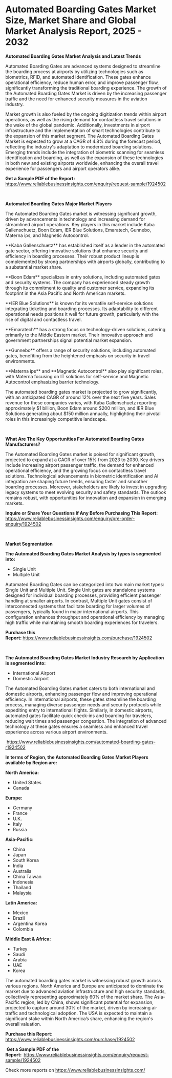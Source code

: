 <p><h1>Automated Boarding Gates Market Size, Market Share and Global Market Analysis Report, 2025 - 2032</h1></p><p><strong>Automated Boarding Gates Market Analysis and Latest Trends</strong></p>
<p><p>Automated Boarding Gates are advanced systems designed to streamline the boarding process at airports by utilizing technologies such as biometrics, RFID, and automated identification. These gates enhance operational efficiency, reduce human error, and improve passenger flow, significantly transforming the traditional boarding experience. The growth of the Automated Boarding Gates Market is driven by the increasing passenger traffic and the need for enhanced security measures in the aviation industry.</p><p>Market growth is also fueled by the ongoing digitization trends within airport operations, as well as the rising demand for contactless travel solutions in the wake of the global pandemic. Additionally, investments in airport infrastructure and the implementation of smart technologies contribute to the expansion of this market segment. The Automated Boarding Gates Market is expected to grow at a CAGR of 4.8% during the forecast period, reflecting the industry's adaptation to modernized boarding solutions. Emerging trends include the integration of biometric scanning for seamless identification and boarding, as well as the expansion of these technologies in both new and existing airports worldwide, enhancing the overall travel experience for passengers and airport operators alike.</p></p>
<p><strong>Get a Sample PDF of the Report:&nbsp;</strong> <a href="https://www.reliablebusinessinsights.com/enquiry/request-sample/1924502?utm_campaign=2245&utm_medium=2&utm_source=Github&utm_content=ia&utm_term=28032025&utm_id=automated-boarding-gates">https://www.reliablebusinessinsights.com/enquiry/request-sample/1924502</a></p>
<p>&nbsp;</p>
<p><strong>Automated Boarding Gates Major Market Players</strong></p>
<p><p>The Automated Boarding Gates market is witnessing significant growth, driven by advancements in technology and increasing demand for streamlined airport operations. Key players in this market include Kaba Gallenschuetz, Boon Edam, IER Blue Solutions, Emaratech, Gunnebo, Materna ips, and Magnetic Autocontrol.</p><p>**Kaba Gallenschuetz** has established itself as a leader in the automated gate sector, offering innovative solutions that enhance security and efficiency in boarding processes. Their robust product lineup is complemented by strong partnerships with airports globally, contributing to a substantial market share.</p><p>**Boon Edam** specializes in entry solutions, including automated gates and security systems. The company has experienced steady growth through its commitment to quality and customer service, expanding its footprint in the Asia Pacific and North American markets.</p><p>**IER Blue Solutions** is known for its versatile self-service solutions integrating ticketing and boarding processes. Its adaptability to different operational needs positions it well for future growth, particularly with the rise of digital and contactless travel.</p><p>**Emaratech** has a strong focus on technology-driven solutions, catering primarily to the Middle Eastern market. Their innovative approach and government partnerships signal potential market expansion.</p><p>**Gunnebo** offers a range of security solutions, including automated gates, benefiting from the heightened emphasis on security in travel environments. </p><p>**Materna ips** and **Magnetic Autocontrol** also play significant roles, with Materna focusing on IT solutions for self-service and Magnetic Autocontrol emphasizing barrier technology.</p><p>The automated boarding gates market is projected to grow significantly, with an anticipated CAGR of around 12% over the next five years. Sales revenue for these companies varies, with Kaba Gallenschuetz reporting approximately $1 billion, Boon Edam around $200 million, and IER Blue Solutions generating about $150 million annually, highlighting their pivotal roles in this increasingly competitive landscape.</p></p>
<p>&nbsp;</p>
<p><strong>What Are The Key Opportunities For Automated Boarding Gates Manufacturers?</strong></p>
<p><p>The Automated Boarding Gates market is poised for significant growth, projected to expand at a CAGR of over 15% from 2023 to 2030. Key drivers include increasing airport passenger traffic, the demand for enhanced operational efficiency, and the growing focus on contactless travel solutions. Technological advancements in biometric identification and AI integration are shaping future trends, ensuring faster and smoother boarding processes. Moreover, stakeholders are likely to invest in upgrading legacy systems to meet evolving security and safety standards. The outlook remains robust, with opportunities for innovation and expansion in emerging markets.</p></p>
<p><strong>Inquire or Share Your Questions If Any Before Purchasing This Report:</strong> <a href="https://www.reliablebusinessinsights.com/enquiry/pre-order-enquiry/1924502?utm_campaign=2245&utm_medium=2&utm_source=Github&utm_content=ia&utm_term=28032025&utm_id=automated-boarding-gates">https://www.reliablebusinessinsights.com/enquiry/pre-order-enquiry/1924502</a></p>
<p>&nbsp;</p>
<p><strong>Market Segmentation</strong></p>
<p><strong>The Automated Boarding Gates Market Analysis by types is segmented into:</strong></p>
<p><ul><li>Single Unit</li><li>Multiple Unit</li></ul></p>
<p><p>Automated Boarding Gates can be categorized into two main market types: Single Unit and Multiple Unit. Single Unit gates are standalone systems designed for individual boarding processes, providing efficient passenger handling at smaller airports. In contrast, Multiple Unit gates consist of interconnected systems that facilitate boarding for larger volumes of passengers, typically found in major international airports. This configuration enhances throughput and operational efficiency by managing high traffic while maintaining smooth boarding experiences for travelers.</p></p>
<p><strong>Purchase this Report:&nbsp;</strong><a href="https://www.reliablebusinessinsights.com/purchase/1924502?utm_campaign=2245&utm_medium=2&utm_source=Github&utm_content=ia&utm_term=28032025&utm_id=automated-boarding-gates">https://www.reliablebusinessinsights.com/purchase/1924502</a></p>
<p>&nbsp;</p>
<p><strong>The Automated Boarding Gates Market Industry Research by Application is segmented into:</strong></p>
<p><ul><li>International Airport</li><li>Domestic Airport</li></ul></p>
<p><p>The Automated Boarding Gates market caters to both international and domestic airports, enhancing passenger flow and improving operational efficiency. In international airports, these gates streamline the boarding process, managing diverse passenger needs and security protocols while expediting entry to international flights. Similarly, in domestic airports, automated gates facilitate quick check-ins and boarding for travelers, reducing wait times and passenger congestion. The integration of advanced technology at these gates ensures a seamless and enhanced travel experience across various airport environments.</p></p>
<p><a href="https://www.reliablebusinessinsights.com/automated-boarding-gates-r1924502?utm_campaign=2245&utm_medium=2&utm_source=Github&utm_content=ia&utm_term=28032025&utm_id=automated-boarding-gates">&nbsp;https://www.reliablebusinessinsights.com/automated-boarding-gates-r1924502</a></p>
<p><strong>In terms of Region, the Automated Boarding Gates Market Players available by Region are:</strong></p>
<p>
    <p> <strong> North America: </strong>
        <ul>
            <li>United States</li>
            <li>Canada</li>
        </ul>
        </p> 
    <p> <strong> Europe: </strong>
        <ul>
            <li>Germany</li>
            <li>France</li>
            <li>U.K.</li>
            <li>Italy</li>
            <li>Russia</li>
        </ul>
        </p> 
    <p> <strong> Asia-Pacific: </strong>
        <ul>
            <li>China</li>
            <li>Japan</li>
            <li>South Korea</li>
            <li>India</li>
            <li>Australia</li>
            <li>China Taiwan</li>
            <li>Indonesia</li>
            <li>Thailand</li>
            <li>Malaysia</li>
        </ul>
        </p> 
    <p> <strong> Latin America: </strong>
        <ul>
            <li>Mexico</li>
            <li>Brazil</li>
            <li>Argentina Korea</li>
            <li>Colombia</li>
        </ul>
        </p> 
    <p> <strong> Middle East & Africa: </strong>
        <ul>
            <li>Turkey</li>
            <li>Saudi</li>
            <li>Arabia</li>
            <li>UAE</li>
            <li>Korea</li>
        </ul>
    </p>
    </p>
<p><p>The automated boarding gates market is witnessing robust growth across various regions. North America and Europe are anticipated to dominate the market due to advanced aviation infrastructure and high security standards, collectively representing approximately 60% of the market share. The Asia-Pacific region, led by China, shows significant potential for expansion, projected to capture around 30% of the market, driven by increasing air traffic and technological adoption. The USA is expected to maintain a significant stake within North America’s share, enhancing the region's overall valuation.</p></p>
<p><strong>Purchase this Report: </strong><a href="https://www.reliablebusinessinsights.com/purchase/1924502?utm_campaign=2245&utm_medium=2&utm_source=Github&utm_content=ia&utm_term=28032025&utm_id=automated-boarding-gates">https://www.reliablebusinessinsights.com/purchase/1924502</a></p>
<p>&nbsp;<strong>Get a Sample PDF of the Report:&nbsp;&nbsp;</strong><a href="https://www.reliablebusinessinsights.com/enquiry/request-sample/1924502?utm_campaign=2245&utm_medium=2&utm_source=Github&utm_content=ia&utm_term=28032025&utm_id=automated-boarding-gates">https://www.reliablebusinessinsights.com/enquiry/request-sample/1924502</a></p>
<p><strong></strong></p>
<p>Check more reports on <a href="https://www.reliablebusinessinsights.com/?utm_campaign=2245&utm_medium=2&utm_source=Github&utm_content=ia&utm_term=28032025&utm_id=automated-boarding-gates">https://www.reliablebusinessinsights.com/</a></p>